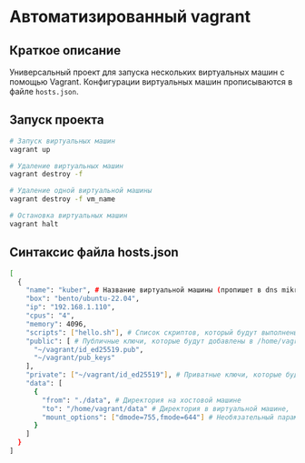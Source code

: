 # Автоматизированный vagrant

## Краткое описание
Универсальный проект для запуска нескольких виртуальных машин с помощью Vagrant. Конфигурации виртуальных машин прописываются в файле `hosts.json`.

## Запуск проекта
```bash
# Запуск виртуальных машин
vagrant up

# Удаление виртуальных машин
vagrant destroy -f

# Удаление одной виртуальной машины
vagrant destroy -f vm_name

# Остановка виртуальных машин
vagrant halt
```

## Синтаксис файла hosts.json
```bash
[
  {
    "name": "kuber", # Название виртуальной машины (пропишет в dns mikrotik name.lan)
    "box": "bento/ubuntu-22.04",
    "ip": "192.168.1.110",
    "cpus": "4",
    "memory": 4096,
    "scripts": ["hello.sh"], # Список скриптов, который будут выполнены на виртуальной машине
    "public": [ # Публичные ключи, которые будут добавлены в /home/vagrant/.ssh/authorized_keys
      "~/vagrant/id_ed25519.pub",
      "~/vagrant/pub_keys"
    ],
    "private": ["~/vagrant/id_ed25519"], # Приватные ключи, которые будут добавлены в /home/vagrant/.ssh (для доступа к подчиненным виртуальным машинам)
    "data": [
      {
        "from": "./data", # Директория на хостовой машине
        "to": "/home/vagrant/data" # Директория в виртуальной машине,
        "mount_options": ["dmode=755,fmode=644"] # Необязательный параметр, который прописывает права на подключенную директорию в виртуальной машине
      }
    ]
  }
]
```